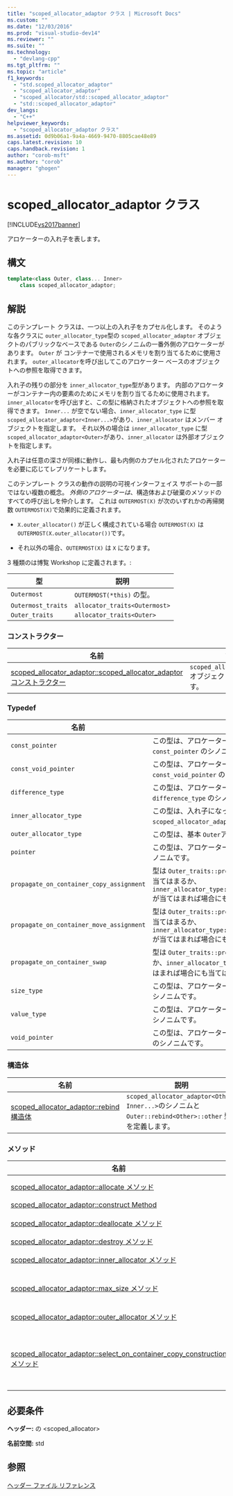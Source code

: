 ```yaml
---
title: "scoped_allocator_adaptor クラス | Microsoft Docs"
ms.custom: ""
ms.date: "12/03/2016"
ms.prod: "visual-studio-dev14"
ms.reviewer: ""
ms.suite: ""
ms.technology: 
  - "devlang-cpp"
ms.tgt_pltfrm: ""
ms.topic: "article"
f1_keywords: 
  - "std.scoped_allocator_adaptor"
  - "scoped_allocator_adaptor"
  - "scoped_allocator/std::scoped_allocator_adaptor"
  - "std::scoped_allocator_adaptor"
dev_langs: 
  - "C++"
helpviewer_keywords: 
  - "scoped_allocator_adaptor クラス"
ms.assetid: 0d9b06a1-9a4a-4669-9470-8805cae48e89
caps.latest.revision: 10
caps.handback.revision: 1
author: "corob-msft"
ms.author: "corob"
manager: "ghogen"
---
```

# scoped_allocator_adaptor クラス
[!INCLUDE[vs2017banner](../assembler/inline/includes/vs2017banner.md)]

アロケーターの入れ子を表します。  
  
## 構文  
  
```cpp  
template<class Outer, class... Inner>  
    class scoped_allocator_adaptor;  
```  
  
## 解説  
 このテンプレート クラスは、一つ以上の入れ子をカプセル化します。  そのような各クラスに `outer_allocator_type`型の `scoped_allocator_adaptor` オブジェクトのパブリックなベースである `Outer`のシノニムの一番外側のアロケーターがあります。  `Outer` が コンテナーで使用されるメモリを割り当てるために使用されます。  `outer_allocator`を呼び出してこのアロケーター ベースのオブジェクトへの参照を取得できます。  
  
 入れ子の残りの部分を `inner_allocator_type`型があります。  内部のアロケーターがコンテナー内の要素のためにメモリを割り当てるために使用されます。  `inner_allocator`を呼び出すと、この型に格納されたオブジェクトへの参照を取得できます。  `Inner...` が空でない場合、`inner_allocator_type` に型 `scoped_allocator_adaptor<Inner...>`があり、`inner_allocator` はメンバー オブジェクトを指定します。  それ以外の場合は `inner_allocator_type` に型 `scoped_allocator_adaptor<Outer>`があり、`inner_allocator` は外部オブジェクトを指定します。  
  
 入れ子は任意の深さが同様に動作し、最も内側のカプセル化されたアロケーターを必要に応じてレプリケートします。  
  
 このテンプレート クラスの動作の説明の可視インターフェイス サポートの一部ではない複数の概念。  *外側のアロケーターは*、構造体および破棄のメソッドのすべての呼び出しを仲介します。  これは `OUTERMOST(X)` が次のいずれかの再帰関数 `OUTERMOST(X)`で効果的に定義されます。  
  
-   `X.outer_allocator()` が正しく構成されている場合 `OUTERMOST(X)` は `OUTERMOST(X.outer_allocator())`です。  
  
-   それ以外の場合、`OUTERMOST(X)` は `X` になります。  
  
 3 種類のは博覧 Workshop に定義されます。:  
  
|型|説明|  
|-------|--------|  
|`Outermost`|`OUTERMOST(*this)` の型。|  
|`Outermost_traits`|`allocator_traits<Outermost>`|  
|`Outer_traits`|`allocator_traits<Outer>`|  
  
### コンストラクター  
  
|名前|説明|  
|--------|--------|  
|[scoped\_allocator\_adaptor::scoped\_allocator\_adaptor コンストラクター](../Topic/scoped_allocator_adaptor::scoped_allocator_adaptor%20Constructor.md)|`scoped_allocator_adaptor` オブジェクトを構築します。|  
  
### Typedef  
  
|名前|説明|  
|--------|--------|  
|`const_pointer`|この型は、アロケーター `Outer`に関連付けられている `const_pointer` のシノニムです。|  
|`const_void_pointer`|この型は、アロケーター `Outer`に関連付けられている `const_void_pointer` のシノニムです。|  
|`difference_type`|この型は、アロケーター `Outer`に関連付けられている `difference_type` のシノニムです。|  
|`inner_allocator_type`|この型は、入れ子になったアダプター `scoped_allocator_adaptor<Inner...>`の型のシノニムです。|  
|`outer_allocator_type`|この型は、基本 `Outer`アロケーターの型のシノニムです。|  
|`pointer`|この型は、アロケーター `Outer`に関連付けられている `pointer` のシノニムです。|  
|`propagate_on_container_copy_assignment`|型は `Outer_traits::propagate_on_container_copy_assignment` が当てはまるか、`inner_allocator_type::propagate_on_container_copy_assignment` が当てはまれば場合にも当てはまります。|  
|`propagate_on_container_move_assignment`|型は `Outer_traits::propagate_on_container_move_assignment` が当てはまるか、`inner_allocator_type::propagate_on_container_move_assignment` が当てはまれば場合にも当てはまります。|  
|`propagate_on_container_swap`|型は `Outer_traits::propagate_on_container_swap` が当てはまるか、`inner_allocator_type::propagate_on_container_swap` が当てはまれば場合にも当てはまります。|  
|`size_type`|この型は、アロケーター `Outer`に関連付けられている `size_type` のシノニムです。|  
|`value_type`|この型は、アロケーター `Outer`に関連付けられている `value_type` のシノニムです。|  
|`void_pointer`|この型は、アロケーター `Outer`に関連付けられている `void_pointer` のシノニムです。|  
  
### 構造体  
  
|名前|説明|  
|--------|--------|  
|[scoped\_allocator\_adaptor::rebind 構造体](../Topic/scoped_allocator_adaptor::rebind%20Struct.md)|`scoped_allocator_adaptor<Other, Inner...>`のシノニムと `Outer::rebind<Other>::other` 型を定義します。|  
  
### メソッド  
  
|名前|説明|  
|--------|--------|  
|[scoped\_allocator\_adaptor::allocate メソッド](../Topic/scoped_allocator_adaptor::allocate%20Method.md)|`Outer` のアロケーターを使用してメモリを割り当てます。|  
|[scoped\_allocator\_adaptor::construct Method](../Topic/scoped_allocator_adaptor::construct%20Method.md)|オブジェクトを構築します。|  
|[scoped\_allocator\_adaptor::deallocate メソッド](../Topic/scoped_allocator_adaptor::deallocate%20Method.md)|外部のアロケーターを使用してオブジェクトを解放します。|  
|[scoped\_allocator\_adaptor::destroy メソッド](../Topic/scoped_allocator_adaptor::destroy%20Method.md)|指定したオブジェクトを破棄します。|  
|[scoped\_allocator\_adaptor::inner\_allocator メソッド](../Topic/scoped_allocator_adaptor::inner_allocator%20Method.md)|型 `inner_allocator_type`に保存されたオブジェクトへの参照を取得します。|  
|[scoped\_allocator\_adaptor::max\_size メソッド](../Topic/scoped_allocator_adaptor::max_size%20Method.md)|外部のアロケーターに割り当てることができるオブジェクトの最大数を指定します。|  
|[scoped\_allocator\_adaptor::outer\_allocator メソッド](../Topic/scoped_allocator_adaptor::outer_allocator%20Method.md)|型 `outer_allocator_type`に保存されたオブジェクトへの参照を取得します。|  
|[scoped\_allocator\_adaptor::select\_on\_container\_copy\_construction メソッド](../Topic/scoped_allocator_adaptor::select_on_container_copy_construction%20Method.md)|対応するアロケーターの `select_on_container_copy_construction` を呼び出して初期化される各、格納されているアロケーター オブジェクトと `scoped_allocator_adaptor` の新しいオブジェクトを作成します。|  
  
## 必要条件  
 **ヘッダー:** の \<scoped\_allocator\>  
  
 **名前空間:** std  
  
## 参照  
 [ヘッダー ファイル リファレンス](../standard-library/cpp-standard-library-header-files.md)